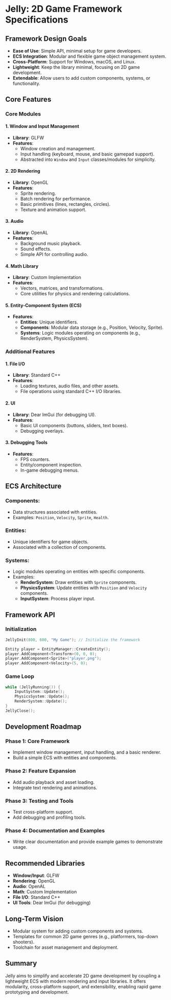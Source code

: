 # Jelly: 2D Game Framework Specifications

## Framework Design Goals
- **Ease of Use**: Simple API, minimal setup for game developers.
- **ECS Integration**: Modular and flexible game object management system.
- **Cross-Platform**: Support for Windows, macOS, and Linux.
- **Lightweight**: Keep the library minimal, focusing on 2D game development.
- **Extendable**: Allow users to add custom components, systems, or functionality.

## Core Features

### Core Modules

#### 1. **Window and Input Management**
- **Library**: GLFW
- **Features**:
  - Window creation and management.
  - Input handling (keyboard, mouse, and basic gamepad support).
  - Abstracted into `Window` and `Input` classes/modules for simplicity.

#### 2. **2D Rendering**
- **Library**: OpenGL
- **Features**:
  - Sprite rendering.
  - Batch rendering for performance.
  - Basic primitives (lines, rectangles, circles).
  - Texture and animation support.

#### 3. **Audio**
- **Library**: OpenAL
- **Features**:
  - Background music playback.
  - Sound effects.
  - Simple API for controlling audio.

#### 4. **Math Library**
- **Library**: Custom Implementation
- **Features**:
  - Vectors, matrices, and transformations.
  - Core utilities for physics and rendering calculations.

#### 5. **Entity-Component System (ECS)**
- **Features**:
  - **Entities**: Unique identifiers.
  - **Components**: Modular data storage (e.g., Position, Velocity, Sprite).
  - **Systems**: Logic modules operating on components (e.g., RenderSystem, PhysicsSystem).

### Additional Features

#### 1. **File I/O**
- **Library**: Standard C++
- **Features**:
  - Loading textures, audio files, and other assets.
  - File operations using standard C++ I/O libraries.

#### 2. **UI**
- **Library**: Dear ImGui (for debugging UI).
- **Features**:
  - Basic UI components (buttons, sliders, text boxes).
  - Debugging overlays.

#### 3. **Debugging Tools**
- **Features**:
  - FPS counters.
  - Entity/component inspection.
  - In-game debugging menus.

## ECS Architecture

### Components:
- Data structures associated with entities.
- Examples: `Position`, `Velocity`, `Sprite`, `Health`.

### Entities:
- Unique identifiers for game objects.
- Associated with a collection of components.

### Systems:
- Logic modules operating on entities with specific components.
- Examples:
  - **RenderSystem**: Draw entities with `Sprite` components.
  - **PhysicsSystem**: Update entities with `Position` and `Velocity` components.
  - **InputSystem**: Process player input.

## Framework API

### Initialization
```cpp
JellyInit(800, 600, "My Game"); // Initialize the framework

Entity player = EntityManager::CreateEntity();
player.AddComponent<Transform>(0, 0, 0);
player.AddComponent<Sprite>("player.png");
player.AddComponent<Velocity>(5, 0);
```

### Game Loop
```cpp
while (JellyRunning()) {
    InputSystem::Update();
    PhysicsSystem::Update();
    RenderSystem::Update();
}
JellyClose();
```

## Development Roadmap

### Phase 1: Core Framework
- Implement window management, input handling, and a basic renderer.
- Build a simple ECS with entities and components.

### Phase 2: Feature Expansion
- Add audio playback and asset loading.
- Integrate text rendering and animations.

### Phase 3: Testing and Tools
- Test cross-platform support.
- Add debugging and profiling tools.

### Phase 4: Documentation and Examples
- Write clear documentation and provide example games to demonstrate usage.

## Recommended Libraries
- **Window/Input**: GLFW
- **Rendering**: OpenGL
- **Audio**: OpenAL
- **Math**: Custom Implementation
- **File I/O**: Standard C++
- **UI Tools**: Dear ImGui (for debugging)

## Long-Term Vision
- Modular system for adding custom components and systems.
- Templates for common 2D game genres (e.g., platformers, top-down shooters).
- Toolchain for asset management and deployment.

## Summary
Jelly aims to simplify and accelerate 2D game development by coupling a lightweight ECS with modern rendering and input libraries. It offers modularity, cross-platform support, and extensibility, enabling rapid game prototyping and development.
